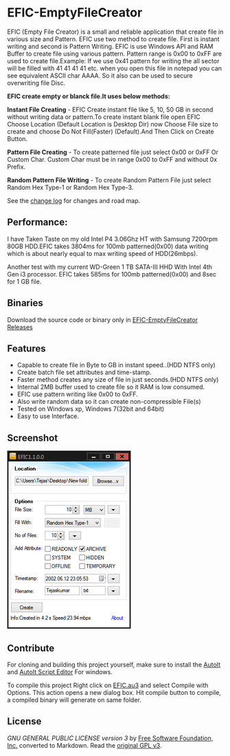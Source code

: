 # EFIC-EmptyFileCreator
EFIC (Empty File Creator) is a small and reliable application that create file in various size and Pattern. EFIC use two method to create file. First is instant writing and second is Pattern Writing. EFIC is use Windows API and RAM Buffer to create file using various pattern. Pattern range is 0x00 to 0xFF are used to create file.Example: If we use 0x41 pattern for writing the all sector will be filled with 41 41 41 41 etc. when you open this file in notepad you can see equivalent ASCII char AAAA. So it also can be used to secure overwriting file Disc.

**EFIC create empty or blanck file.It uses below methods:**

**Instant File Creating** - EFIC Create instant file like 5, 10, 50 GB in second without writing data or pattern.To create instant blank file open EFIC Choose Location (Default Location is Desktop Dir) now Choose File size to create and choose Do Not Fill(Faster) (Default).And Then Click on Create Button.

**Pattern File Creating** - To create patterned file just select 0x00 or 0xFF Or Custom Char. Custom Char must be in range 0x00 to 0xFF and without 0x Prefix.

**Random Pattern File Writing** - To create Random Pattern File just select Random Hex Type-1 or Random Hex Type-3.

See the [change log](CHANGELOG.md) for changes and road map.

## Performance:

I have Taken Taste on my old Intel P4 3.06Ghz HT with Samsung 7200rpm 80GB HDD.EFIC takes 3804ms for 100mb patterned(0x00) data writing which is about nearly equal to max writing speed of HDD(26mbps).

Another test with my current WD-Green 1 TB SATA-III HHD With Intel 4th Gen i3 processor. EFIC takes 585ms for 100mb patterned(0x00) and 8sec for 1 GB file.

## Binaries
Download the source code or binary only in [EFIC-EmptyFileCreator Releases](https://github.com/gajjartejas/EFIC-EmptyFileCreator/releases/latest)

## Features 
- Capable to create file in Byte to GB in instant speed..(HDD NTFS only)
- Create batch file set attributes and time-stamp.
- Faster method creates any size of file in just seconds.(HDD NTFS only)
- Internal 2MB buffer used to create file so it RAM is low consumed.
- EFIC use pattern writing like 0x00 to 0xFF.
- Also write random data so it can create non-compressible File(s)
- Tested on Windows xp, Windows 7(32bit and 64bit)
- Easy to use Interface.

## Screenshot
![Add new file dialog](screenshot.png)

## Contribute
For cloning and building this project yourself, make sure
to install the
[AutoIt](https://www.autoitscript.com/site/autoit/) 
and
[AutoIt Script Editor](https://www.autoitscript.com/site/autoit-script-editor/downloads/)
For windows.

To compile this project Right click on  [EFIC.au3](EFIC.au3) and select Compile with Options.
This action opens a new dialog box. Hit compile button to compile, a compiled binary will generate on same folder.

## License
*GNU GENERAL PUBLIC LICENSE version 3* by [Free Software Foundation, Inc.](http://fsf.org/) converted to Markdown.
Read the [original GPL v3](http://www.gnu.org/licenses/).

